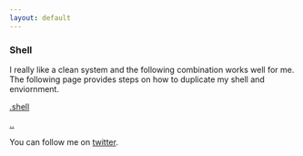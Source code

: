```yaml
---
layout: default
---
```


### Shell

I really like a clean system and the following combination works well for me. 
The following page provides steps on how to duplicate my shell and enviornment. 

[.shell](./shell)

[..](../)

You can follow me on [twitter](https://twitter.com/AlexisReyesJR).
